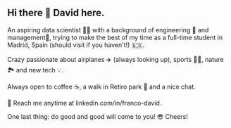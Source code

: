 ## Hi there 👋 David here.

An aspiring data scientist 👨‍💻 with a background of engineering 🛜 and management💼, trying to make the best of my time as a full-time student in Madrid, Spain (should visit if you haven't!) 🇪🇸.

Crazy passionate about airplanes ✈️ (always looking up), sports 🏋️‍♂️, nature 🏞️ and new tech 💡.

Always open to coffee ☕, a walk in Retiro park 🌲 and a nice chat.

💬 Reach me anytime at linkedin.com/in/franco-david.

One last thing: do good and good will come to you! 😎 Cheers!

<!--
**davfranco1/davfranco1** is a ✨ _special_ ✨ repository because its `README.md` (this file) appears on your GitHub profile.

Here are some ideas to get you started:

- 🔭 I’m currently working on ...
- 🌱 I’m currently learning ...
- 👯 I’m looking to collaborate on ...
- 🤔 I’m looking for help with ...
- 💬 Ask me about ...
- 📫 How to reach me: ...
- 😄 Pronouns: ...
- ⚡ Fun fact: ...
-->
